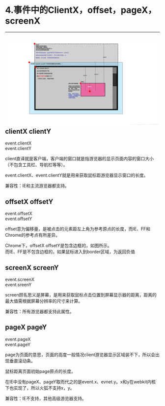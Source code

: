 # 4.事件中的ClientX，offset，pageX，screenX

---

## ![](/assets/20170222112658627.jpeg)clientX clientY

event.clientX  
event.clientY

client直译就是客户端，客户端的窗口就是指游览器的显示页面内容的窗口大小（不包含工具栏、导航栏等等）。

event.clientX、event.clientY就是用来获取鼠标距游览器显示窗口的长度。

兼容性：IE和主流游览器都支持。

## offsetX offsetY

event.offsetX  
event.offsetY

offset意为偏移量，是被点击的元素距左上角为参考原点的长度，而IE、FF和Chrome的参考点有所差异。

Chrome下，offsetX offsetY是包含边框的，如图所示。  
而IE、FF是不包含边框的，如果鼠标进入到border区域，为返回负值

## screenX screenY

event.screenX  
event.sreenY

screen顾名思义是屏幕，是用来获取鼠标点击位置到屏幕显示器的距离，距离的最大值需根据屏幕分辨率的尺寸来计算。

兼容性：所有游览器都支持此属性。

## pageX pageY

event.pageX  
event.pageY

page为页面的意思，页面的高度一般情况client游览器显示区域装不下，所以会出现垂直滚动条。

鼠标距离页面初始page原点的长度。

在IE中没有pageX、pageY取而代之的是event.x、evnet.y。x和y在webkit内核下也实现了，所以火狐不支持x，y。

兼容性：IE不支持，其他高级游览器支持。


